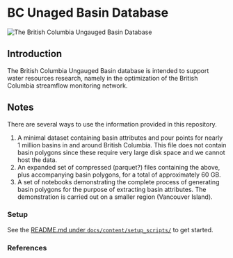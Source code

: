 BC Unaged Basin Database
========================

![The British Columbia Ungauged Basin
Database](docs/notebooks/img/all_pts_and_stns.png)

Introduction
------------

The British Columbia Ungauged Basin database is intended to support
water resources research, namely in the optimization of the British
Columbia streamflow monitoring network.

Notes
-----

There are several ways to use the information provided in this
repository.

1.  A minimal dataset containing basin attributes and pour points for
    nearly 1 million basins in and around British Columbia. This file
    does not contain basin polygons since these require very large disk
    space and we cannot host the data.
2.  An expanded set of compressed (parquet?) files containing the above,
    plus accompanying basin polygons, for a total of approximately 60
    GB.
3.  A set of notebooks demonstrating the complete process of generating
    basin polygons for the purpose of extracting basin attributes. The
    demonstration is carried out on a smaller region (Vancouver Island).

### Setup

See the [README.md under
`docs/content/setup_scripts/`](https://github.com/dankovacek/bcub/tree/main/docs/setup_scripts/README.md)
to get started.

### References
